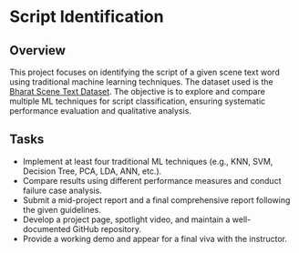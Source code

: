 # Script Identification

## Overview
This project focuses on identifying the script of a given scene text word using traditional machine learning techniques. The dataset used is the [Bharat Scene Text Dataset](https://github.com/Bhashini-IITJ/BharatSceneTextDataset.git). The objective is to explore and compare multiple ML techniques for script classification, ensuring systematic performance evaluation and qualitative analysis.

## Tasks
- Implement at least four traditional ML techniques (e.g., KNN, SVM, Decision Tree, PCA, LDA, ANN, etc.).
- Compare results using different performance measures and conduct failure case analysis.
- Submit a mid-project report and a final comprehensive report following the given guidelines.
- Develop a project page, spotlight video, and maintain a well-documented GitHub repository.
- Provide a working demo and appear for a final viva with the instructor.
